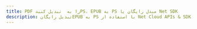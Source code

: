 ---title: PDF را به  تبدیل کنیدPS، EPUB به PS مبدل رایگان یا Net SDKdescription: تبدیل رایگانEPUB به PS با استفاده از Net Cloud APIs & SDK همچنین اسناد PDF را در Cloud ایجاد، ویرایش و رندر کنید.---
